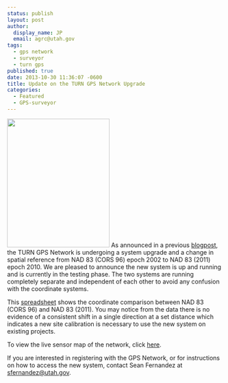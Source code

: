 ```yaml
---
status: publish
layout: post
author:
  display_name: JP
  email: agrc@utah.gov
tags:
  - gps network
  - surveyor
  - turn gps
published: true
date: 2013-10-30 11:36:07 -0600
title: Update on the TURN GPS Network Upgrade
categories:
  - Featured
  - GPS-surveyor
---
```

<p><a href="{{ "/downloads/TURNGPS_MapsOnTheHill_Poster.jpg" | prepend: site.baseurl }}"><img src="{{ "/images/TURNGPS_MapsOnTheHill_Poster-239x300.jpg" | prepend: site.baseurl }}" alt="" title="TURNGPS_MapsOnTheHill_Poster" width="239" height="300" class="inline-text-left" /></a> As announced in a previous <a href="{{ "/turn-gps-network-updates/" | prepend: site.baseurl }}" target="_blank">blogpost</a>, the TURN GPS Network is undergoing a system upgrade and a change in spatial reference from NAD 83 (CORS 96) epoch 2002 to NAD 83 (2011) epoch 2010. We are pleased to announce the new system is up and running and is currently in the testing phase. The two systems are running completely separate and independent of each other to avoid any confusion with the coordinate systems. </p>
<p>This <a href="{{ "/downloads/NAD83-CORS96-to-2011-comparison_email.pdf" | prepend: site.baseurl }}" target="_blank">spreadsheet</a> shows the coordinate comparison between NAD 83 (CORS 96) and NAD 83 (2011). You may notice from the data there is no evidence of a consistent shift in a single direction at a set distance which indicates a new site calibration is necessary to use the new system on existing projects.</p>
<p>To view the live sensor map of the network, click <a href="http://168.179.231.9/Map/SensorMap.aspx" target="_blank">here</a>.</p>
<p>If you are interested in registering with the GPS Network, or for instructions on how to access the new system, contact Sean Fernandez at <a href="mailto:sfernandez@utah.gov">sfernandez@utah.gov</a>.</p>
